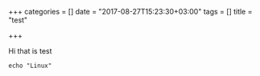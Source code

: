 +++
categories = []
date = "2017-08-27T15:23:30+03:00"
tags = []
title = "test"

+++

Hi that is test
```
echo "Linux"
```